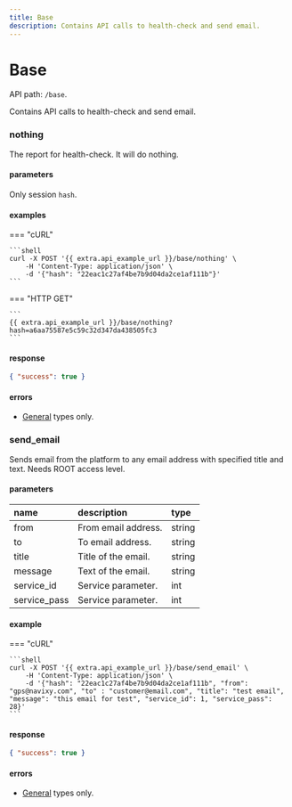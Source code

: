 ```yaml
---
title: Base
description: Contains API calls to health-check and send email.
---
```


# Base

API path: `/base`.

Contains API calls to health-check and send email.

### nothing

The report for health-check. It will do nothing.

#### parameters

Only session `hash`.

#### examples

=== "cURL"

    ```shell
    curl -X POST '{{ extra.api_example_url }}/base/nothing' \
        -H 'Content-Type: application/json' \ 
        -d '{"hash": "22eac1c27af4be7b9d04da2ce1af111b"}'
    ```

=== "HTTP GET"

    ```
    {{ extra.api_example_url }}/base/nothing?hash=a6aa75587e5c59c32d347da438505fc3
    ```

#### response

```json
{ "success": true }
```

#### errors

* [General](../../getting-started.md#error-codes) types only.

### send_email

Sends email from the platform to any email address with specified title and text. Needs ROOT access level.

#### parameters

| name | description | type|
| :------ | :------ | :----- |
| from | From email address. | string|
| to | To email address. | string |
| title | Title of the email. | string |
| message | Text of the email. | string |
| service_id | Service parameter. | int |
| service_pass | Service parameter. | int |

#### example

=== "cURL"

    ```shell
    curl -X POST '{{ extra.api_example_url }}/base/send_email' \
        -H 'Content-Type: application/json' \ 
        -d '{"hash": "22eac1c27af4be7b9d04da2ce1af111b", "from": "gps@navixy.com", "to" : "customer@email.com", "title": "test email", "message": "this email for test", "service_id": 1, "service_pass": 28}'
    ```
#### response

```json
{ "success": true }
```

#### errors

* [General](../../getting-started.md#error-codes) types only.